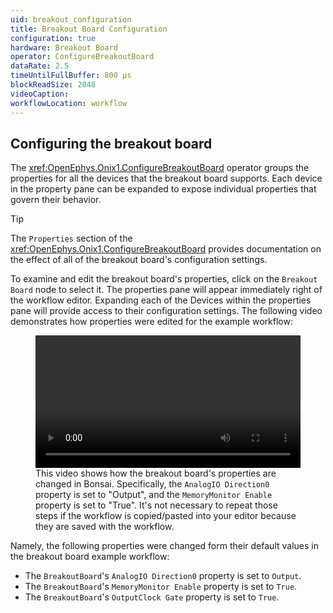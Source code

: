 ```yaml
---
uid: breakout_configuration
title: Breakout Board Configuration
configuration: true
hardware: Breakout Board
operator: ConfigureBreakoutBoard
dataRate: 2.5
timeUntilFullBuffer: 800 μs
blockReadSize: 2048
videoCaption: 
workflowLocation: workflow
---
```


## Configuring the breakout board
The <xref:OpenEphys.Onix1.ConfigureBreakoutBoard> operator groups the properties
for all the devices that the breakout board supports. Each device in the
property pane can be expanded to expose individual properties that govern their
behavior. 

> [!TIP] 
> The `Properties` section of the  <xref:OpenEphys.Onix1.ConfigureBreakoutBoard>
> provides documentation on the effect of all of the breakout board's
> configuration settings.

To examine and edit the breakout board's properties, click on the `Breakout
Board` node to select it. The properties pane will appear immediately right of
the workflow editor. Expanding each of the Devices within the properties pane
will provide access to their configuration settings. The following video
demonstrates how properties were edited for the example workflow:

<figure>
  <video width="100%" loop="true" controls="true"><source src="../../../images/hardware/breakout/configuration.mp4" type="video/mp4"/></video>
  <figcaption>
    This video shows how the breakout board's properties are changed in Bonsai.
    Specifically, the <code>AnalogIO Direction0</code> property is set to
    "Output", and the <code>MemoryMonitor Enable</code> property is set to
    "True". It's not necessary to repeat those steps if the workflow is
    copied/pasted into your editor because they are saved with the workflow.
  </figcaption>
</figure>

Namely, the following properties were changed form their default values in the
breakout board example workflow:

- The `BreakoutBoard`'s `AnalogIO Direction0` property is set to `Output`.
- The `BreakoutBoard`'s `MemoryMonitor Enable` property is set to `True`.
- The `BreakoutBoard`'s `OutputClock Gate` property is set to `True`.